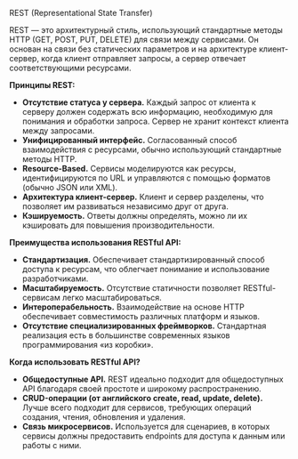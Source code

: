REST (Representational State Transfer)

REST — это архитектурный стиль, использующий стандартные методы HTTP (GET, POST, PUT, DELETE) для связи между сервисами. Он основан на связи без статических параметров и на архитектуре клиент-сервер, когда клиент отправляет запросы, а сервер отвечает соответствующими ресурсами.

**Принципы REST:**

* **Отсутствие статуса у сервера.** Каждый запрос от клиента к серверу должен содержать всю информацию, необходимую для понимания и обработки запроса. Сервер не хранит контекст клиента между запросами.
* **Унифицированный интерфейс.** Согласованный способ взаимодействия с ресурсами, обычно использующий стандартные методы HTTP.
* **Resource-Based.** Сервисы моделируются как ресурсы, идентифицируются по URL и управляются с помощью форматов (обычно JSON или XML).
* **Архитектура клиент-сервер.** Клиент и сервер разделены, что позволяет им развиваться независимо друг от друга.
* **Кэшируемость.** Ответы должны определять, можно ли их кэшировать для повышения производительности.

**Преимущества использования RESTful API:**

* **Стандартизация.** Обеспечивает стандартизированный способ доступа к ресурсам, что облегчает понимание и использование разработчиками.
* **Масштабируемость.** Отсутствие статичности позволяет RESTful-сервисам легко масштабироваться.
* **Интероперабельность.** Взаимодействие на основе HTTP обеспечивает совместимость различных платформ и языков.
* **Отсутствие специализированных фреймворков.** Стандартная реализация есть в большинстве современных языков программирования «из коробки».

**Когда использовать RESTful API?**

* **Общедоступные API.** REST идеально подходит для общедоступных API благодаря своей простоте и широкому распространению.
* **CRUD-операции (от английского create, read, update, delete).** Лучше всего подходит для сервисов, требующих операций создания, чтения, обновления и удаления.
* **Связь микросервисов.** Используется для сценариев, в которых сервисы должны предоставить endpoints для доступа к данным или работы с ними.
